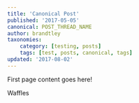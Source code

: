 ```yaml
---
title: 'Canonical Post'
published: '2017-05-05'
canonical: POST_THREAD_NAME
author: brandtley
taxonomies:
    category: [testing, posts]
    tags: [test, posts, canonical, tags]
updated: '2017-08-02'
---
```

First page content goes here!

<!-- sep -->

Waffles
